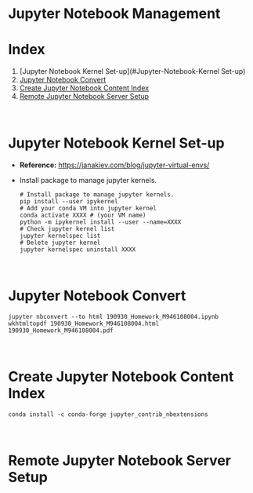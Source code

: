 # Jupyter Notebook Management

# Index

1. [Jupyter Notebook Kernel Set-up](#Jupyter-Notebook-Kernel Set-up)
2. [Jupyter Notebook Convert](#Jupyter-Notebook-Convert)
3. [Create Jupyter Notebook Content Index](#Create-Jupyter-Notebook-Content-Index)
4. [Remote Jupyter Notebook Server Setup](#Remote-Jupyter-Notebook-Server-Setup)

<br>

# Jupyter Notebook Kernel Set-up

* **Reference:** https://janakiev.com/blog/jupyter-virtual-envs/

* Install package to manage jupyter kernels.
  
  ```shell
  # Install package to manage jupyter kernels.
  pip install --user ipykernel
  # Add your conda VM into jupyter kernel
  conda activate XXXX # (your VM name)
  python -m ipykernel install --user --name=XXXX
  # Check jupyter kernel list
  jupyter kernelspec list
  # Delete jupyter kernel
  jupyter kernelspec uninstall XXXX
  ```

<br>

# Jupyter Notebook Convert

```shell
jupyter nbconvert --to html 190930_Homework_M946108004.ipynb
wkhtmltopdf 190930_Homework_M946108004.html 190930_Homework_M946108004.pdf
```

<br>

# Create Jupyter Notebook Content Index

```shell
conda install -c conda-forge jupyter_contrib_nbextensions
```

<br>

# Remote Jupyter Notebook Server Setup

